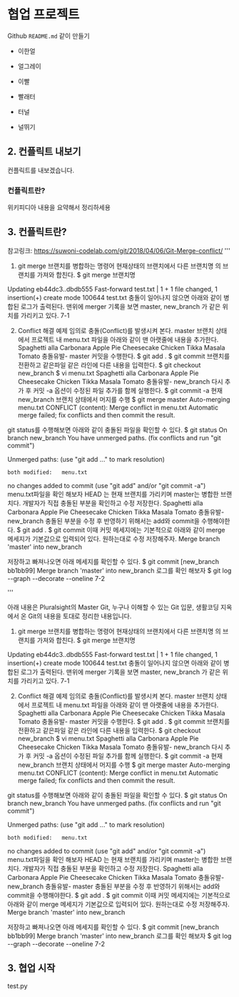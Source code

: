 # 협업 프로젝트
Github `README.md` 같이 만들기

- 이한얼

- 얼그레이

- 이빨

- 빨래터

- 터널

- 널뛰기

## 2. 컨플릭트 내보기
컨플릭트를 내보겠습니다.


### 컨플릭트란?
위키피디아 내용을 요약해서 정리하세용
## 3. 컨플릭트란?

참고링크: https://suwoni-codelab.com/git/2018/04/06/Git-Merge-conflict/
'''
1. git merge
브랜치를 병합하는 명령어
현재상태의 브랜치에서 다른 브랜치명 의 브랜치를 가져와 합친다.
$ git merge 브랜치명

Updating eb44dc3..dbdb555
Fast-forward
 test.txt | 1 +
 1 file changed, 1 insertion(+)
 create mode 100644 test.txt
충돌이 일어나지 않으면 아래와 같이 병합된 로그가 출력된다.
맨위에 merger 기록을 보면 master, new_branch 가 같은 위치를 가리키고 있다.
7-1

2. Conflict 해결 예제
임의로 충돌(Conflict)를 발생시켜 본다.
master 브랜치 상태에서 프로젝트 내 menu.txt 파일을 아래와 같이 맨 아랫줄에 내용을 추가한다.
Spaghetti alla Carbonara
Apple Pie
Cheesecake
Chicken Tikka Masala
Tomato
충돌유발- master
커밋을 수행한다.
$ git add . 
$ git commit
브랜치를 전환하고 같은파일 같은 라인에 다른 내용을 입력한다.
$ git checkout new_branch
$ vi menu.txt 
Spaghetti alla Carbonara
Apple Pie
Cheesecake
Chicken Tikka Masala
Tomato
충돌유발- new_branch
다시 추가 후 커밋 -a 옵션이 수정된 파일 추가를 함께 실행한다.
$ git commit -a
현재 new_branch 브랜치 상태에서 머지를 수행
$ git merge master
Auto-merging menu.txt
CONFLICT (content): Merge conflict in menu.txt
Automatic merge failed; fix conflicts and then commit the result.


git status를 수행해보면 아래와 같이 충돌된 파일을 확인할 수 있다.
$ git status
On branch new_branch
You have unmerged paths.
  (fix conflicts and run "git commit")

Unmerged paths:
  (use "git add <file>..." to mark resolution)

	both modified:   menu.txt

no changes added to commit (use "git add" and/or "git commit -a")
menu.txt파일을 확인 해보자
HEAD 는 현재 브랜치를 가리키며 master는 병합한 브랜치다.
개발자가 직접 충돌된 부분을 확인하고 수정 저장한다.
Spaghetti alla Carbonara
Apple Pie
Cheesecake
Chicken Tikka Masala
Tomato
충돌유발- new_branch
충돌된 부분을 수정 후 반영하기 위해서는 add와 commit을 수행해야한다.
$ git add . 
$ git commit
이때 커밋 메세지에는 기본적으로 아래와 같이 merge 메세지가 기본값으로 입력되어 있다.
원하는대로 수정 저장해주자.
Merge branch 'master' into new_branch

저장하고 빠져나오면 아래 메세지를 확인할 수 있다.
$ git commit 
[new_branch bb1bb99] Merge branch 'master' into new_branch
로그를 확인 해보자
$ git log --graph --decorate --oneline
7-2

'''

아래 내용은 Pluralsight의 Master Git, 누구나 이해할 수 있는 Git 입문, 생활코딩 지옥에서 온 Git의 내용을 토대로 정리한 내용입니다.

1. git merge
브랜치를 병합하는 명령어
현재상태의 브랜치에서 다른 브랜치명 의 브랜치를 가져와 합친다.
$ git merge 브랜치명

Updating eb44dc3..dbdb555
Fast-forward
 test.txt | 1 +
 1 file changed, 1 insertion(+)
 create mode 100644 test.txt
충돌이 일어나지 않으면 아래와 같이 병합된 로그가 출력된다.
맨위에 merger 기록을 보면 master, new_branch 가 같은 위치를 가리키고 있다.
7-1

2. Conflict 해결 예제
임의로 충돌(Conflict)를 발생시켜 본다.
master 브랜치 상태에서 프로젝트 내 menu.txt 파일을 아래와 같이 맨 아랫줄에 내용을 추가한다.
Spaghetti alla Carbonara
Apple Pie
Cheesecake
Chicken Tikka Masala
Tomato
충돌유발- master
커밋을 수행한다.
$ git add . 
$ git commit
브랜치를 전환하고 같은파일 같은 라인에 다른 내용을 입력한다.
$ git checkout new_branch
$ vi menu.txt 
Spaghetti alla Carbonara
Apple Pie
Cheesecake
Chicken Tikka Masala
Tomato
충돌유발- new_branch
다시 추가 후 커밋 -a 옵션이 수정된 파일 추가를 함께 실행한다.
$ git commit -a
현재 new_branch 브랜치 상태에서 머지를 수행
$ git merge master
Auto-merging menu.txt
CONFLICT (content): Merge conflict in menu.txt
Automatic merge failed; fix conflicts and then commit the result.


git status를 수행해보면 아래와 같이 충돌된 파일을 확인할 수 있다.
$ git status
On branch new_branch
You have unmerged paths.
  (fix conflicts and run "git commit")

Unmerged paths:
  (use "git add <file>..." to mark resolution)

	both modified:   menu.txt

no changes added to commit (use "git add" and/or "git commit -a")
menu.txt파일을 확인 해보자
HEAD 는 현재 브랜치를 가리키며 master는 병합한 브랜치다.
개발자가 직접 충돌된 부분을 확인하고 수정 저장한다.
Spaghetti alla Carbonara
Apple Pie
Cheesecake
Chicken Tikka Masala
Tomato
충돌유발- new_branch
충돌유발- master
충돌된 부분을 수정 후 반영하기 위해서는 add와 commit을 수행해야한다.
$ git add . 
$ git commit
이때 커밋 메세지에는 기본적으로 아래와 같이 merge 메세지가 기본값으로 입력되어 있다.
원하는대로 수정 저장해주자.
Merge branch 'master' into new_branch

저장하고 빠져나오면 아래 메세지를 확인할 수 있다.
$ git commit 
[new_branch bb1bb99] Merge branch 'master' into new_branch
로그를 확인 해보자
$ git log --graph --decorate --oneline
7-2


## 3. 협업 시작

test.py

